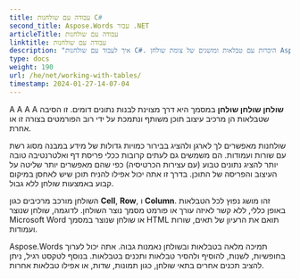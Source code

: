 ```yaml
---
title: עבודה עם שולחנות C#
second_title: Aspose.Words עבור .NET
articleTitle: עבודה עם שולחנות
linktitle: עבודה עם שולחנות
description: "איך לעבוד עם שולחנות C#. היכרות עם טבלאות ומושגים של צומת שולחן Aspose.Words עבור .NET."
type: docs
weight: 190
url: /he/net/working-with-tables/
timestamp: 2024-01-27-14-07-04
---
```


A A A A **שולחן שולחן שולחן** במסמך היא דרך מצוינת לבנות נתונים דומים. זו הסיבה שטבלאות הן מרכיב עיצוב תוכן משותף ונתמכת על ידי רוב הפורמטים בצורה זו או אחרת.

שולחנות מאפשרים לך לארגן ולהציג בבירור כמויות גדולות של מידע במבנה מסוג רשת עם שורות ועמודות. הם משמשים גם לעתים קרובות ככלי פריסת דף ואלטרנטיבה טובה יותר להציג נתונים טבוע (עם עצירות הכרטיסיה) כפי שהם מאפשרים יותר שליטה על העיצוב והפריסה של התוכן. בדרך זו אתה יכול אפילו להניח תוכן שיש לאחסן במיקום קבוע באמצעות שולחן ללא גבול.

השולחן מורכב מרכיבים כגון **Cell**, **Row**, ו **Column**. זהו מושג נפוץ לכל הטבלאות באופן כללי, ללא קשר לאיזה עורך או פורמט מסמך נוצר השולחן. לדוגמה, שולחן שנוצר Microsoft Word או שולחן שנוצר במסמך HTML תואם את הרעיון של תאים, שורות ועמודות.

Aspose.Words תמיכה מלאה בטבלאות ובשולחן נאמנות גבוה. אתה יכול לערוך בחופשיות, לשנות, להוסיף ולהסיר טבלאות ותכנים בטבלאות. בנוסף לטקסט רגיל, ניתן להציב תכנים אחרים בתאי שולחן, כגון תמונות, שדות, או אפילו טבלאות אחרות.
